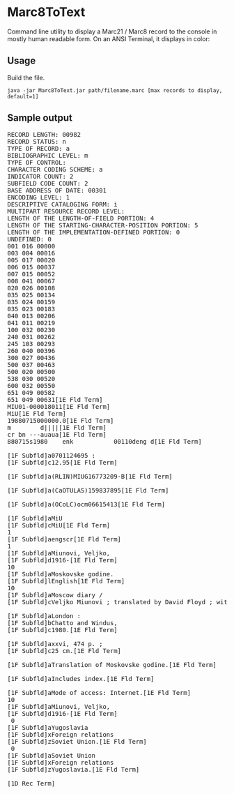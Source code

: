 # Marc8ToText

Command line utility to display a Marc21 / Marc8 record to the console in mostly human readable form. On an ANSI Terminal, it displays in color:

## Usage

Build the file.

`java -jar Marc8ToText.jar path/filename.marc [max records to display, default=1]`

## Sample output

<pre>
RECORD LENGTH: 00982
RECORD STATUS: n
TYPE OF RECORD: a
BIBLIOGRAPHIC LEVEL: m
TYPE OF CONTROL:
CHARACTER CODING SCHEME: a
INDICATOR COUNT: 2
SUBFIELD CODE COUNT: 2
BASE ADDRESS OF DATE: 00301
ENCODING LEVEL: 1
DESCRIPTIVE CATALOGING FORM: i
MULTIPART RESOURCE RECORD LEVEL:
LENGTH OF THE LENGTH-OF-FIELD PORTION: 4
LENGTH OF THE STARTING-CHARACTER-POSITION PORTION: 5
LENGTH OF THE IMPLEMENTATION-DEFINED PORTION: 0
UNDEFINED: 0
001 016 00000
003 004 00016
005 017 00020
006 015 00037
007 015 00052
008 041 00067
020 026 00108
035 025 00134
035 024 00159
035 023 00183
040 013 00206
041 011 00219
100 032 00230
240 031 00262
245 103 00293
260 040 00396
300 027 00436
500 037 00463
500 020 00500
538 030 00520
600 032 00550
651 049 00582
651 049 00631[1E Fld Term]
MIU01-000018011[1E Fld Term]
MiU[1E Fld Term]
19880715000000.0[1E Fld Term]
m        d||||[1E Fld Term]
cr bn ---auaua[1E Fld Term]
880715s1980    enk           00110deng d[1E Fld Term]

[1F Subfld]a0701124695 :
[1F Subfld]c12.95[1E Fld Term]

[1F Subfld]a(RLIN)MIUG16773209-B[1E Fld Term]

[1F Subfld]a(CaOTULAS)159837895[1E Fld Term]

[1F Subfld]a(OCoLC)ocm06615413[1E Fld Term]

[1F Subfld]aMiU
[1F Subfld]cMiU[1E Fld Term]
1
[1F Subfld]aengscr[1E Fld Term]
1
[1F Subfld]aMiunovi, Veljko,
[1F Subfld]d1916-[1E Fld Term]
10
[1F Subfld]aMoskovske godine.
[1F Subfld]lEnglish[1E Fld Term]
10
[1F Subfld]aMoscow diary /
[1F Subfld]cVeljko Miunovi ; translated by David Floyd ; with an introd. by George Kennan.[1E Fld Term]

[1F Subfld]aLondon :
[1F Subfld]bChatto and Windus,
[1F Subfld]c1980.[1E Fld Term]

[1F Subfld]axxvi, 474 p. ;
[1F Subfld]c25 cm.[1E Fld Term]

[1F Subfld]aTranslation of Moskovske godine.[1E Fld Term]

[1F Subfld]aIncludes index.[1E Fld Term]

[1F Subfld]aMode of access: Internet.[1E Fld Term]
10
[1F Subfld]aMiunovi, Veljko,
[1F Subfld]d1916-[1E Fld Term]
 0
[1F Subfld]aYugoslavia
[1F Subfld]xForeign relations
[1F Subfld]zSoviet Union.[1E Fld Term]
 0
[1F Subfld]aSoviet Union
[1F Subfld]xForeign relations
[1F Subfld]zYugoslavia.[1E Fld Term]

[1D Rec Term]
</pre>
